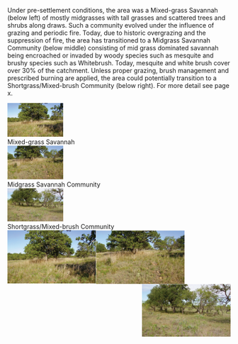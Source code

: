 <head>
    <title> Catchment 5769623 </title>
    <link rel="stylesheet" type="text/css" href="styles/style.css">
</head>

Under pre-settlement conditions, the area was a Mixed-grass Savannah (below left)
of mostly midgrasses with tall grasses and scattered trees and shrubs along draws.
Such a community evolved under the influence of grazing and periodic fire.
Today, due to historic overgrazing and the suppression of fire, the area has
transitioned to a Midgrass Savannah Community (below middle) consisting of mid
grass dominated savannah being encroached or invaded by woody species such as
mesquite and brushy species such as Whitebrush. Today, mesquite and white brush
cover over 30% of the catchment. Unless proper grazing, brush management and
prescribed burning are applied, the area could potentially transition to a
Shortgrass/Mixed-brush Community (below right). For more detail see page x.


<div class="gallery">
  <a target="_blank" href="../images/5769623_1.png">
    <img src="../images/5769623_1.png" alt="Mixed-grass Savannah" width="25%">
  </a>
  <div class="desc">Mixed-grass Savannah</div>
</div>

<div class="gallery">
  <a target="_blank" href="../images/5769623_2.png">
    <img src="../images/5769623_2.png" alt="Midgrass Savannah Community" width="25%">
  </a>
  <div class="desc">Midgrass Savannah Community</div>
</div>

<div class="gallery">
  <a target="_blank" href="../images/5769623_3.png">
    <img src="../images/5769623_3.png" alt="Northern Lights" width="25%">
  </a>
  <div class="desc">Shortgrass/Mixed-brush Community</div>
</div>

<img align="left" src="../images/5769623_1.png"  width="200"/>
<img align="middle" src="../images/5769623_2.png"  width="200"/>
<img align="right" src="../images/5769623_3.png"  width="200"/>